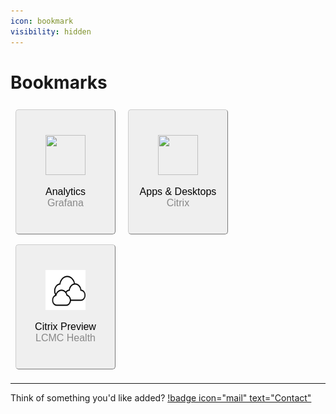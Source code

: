 ```yaml
---
icon: bookmark
visibility: hidden
---
```


# Bookmarks

<!-- Blog --><a href='https://lilymomsredeemer.com/blog/' target=”_blank”><button class="StoreButton"><img src="/files/icon-grafana.png" width="64" height="64"><br><br><font size="3px">Analytics</b><br><font color="#888888">Grafana</font></font></button></a>
<!-- Calendar --><a href='https://lilymomsredeemer.com/calendar/' target=”_blank”><button class="StoreButton"><img src="/files/icon-workspace.png" width="64" height="64"><br><br><font size="3px">Apps & Desktops</b><br><font color="#888888">Citrix</font></font></button></a>
<!-- FAQ --><a href='https://lilymomsredeemer.com/faq/' target=”_blank”><button class="StoreButton"><img src="/files/icon-cloud.png" width="64" height="64"><br><br><font size="3px">Citrix Preview</b><br><font color="#888888">LCMC Health</font></font></button></a>

---

Think of something you'd like added? [!badge icon="mail" text="Contact"](../contact.md)



<!-- html code -->

<style>
table, td, tr, th {
  vertical-align: top;
}
.StoreButton {
  height:200px; width:160px;
  /* background-color:#ffffff; */
  margin-top: 8px;
  margin-bottom: 8px;
  margin-right: 8px;
  margin-left: 8px;
  padding-top: 5px;
  padding-bottom: 5px;
  padding-right: 5px;
  padding-left: 5px;
  border-width: 1px;
  border-color: #cccccc;
  /* color: #333333; */
  border-radius: 5px;
  position: relative;
}
.StoreButton:hover {
  background-color: #f4f4f4;
}
.headerTop {
  text-align: right
  font-size: 25px;
  margin-left: auto; 
  margin-right: 0;
}
p {
   display:inline;
}
</style>